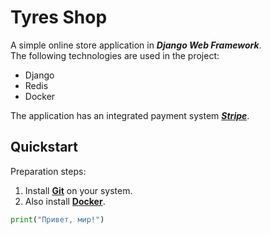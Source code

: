 # Tyres Shop

A simple online store application in ___Django Web Framework___.  
The following technologies are used in the project:
- Django
- Redis
- Docker

The application has an integrated payment system [___Stripe___](https://stripe.com/).  

## Quickstart

Preparation steps:
1. Install [__Git__](https://git-scm.com/book/en/v2/Getting-Started-Installing-Git) on your system.
2. Also install [__Docker__](https://docs.docker.com/engine/install/).

```python
print("Привет, мир!")
```
